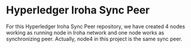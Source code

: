 # Hyperledger Iroha Sync Peer

For this Hyperledger Iroha Sync Peer repository, we have created 4 nodes working as running node in Iroha network and one node works as synchronizing peer. Actually, node4 in this project is the same sync peer.
